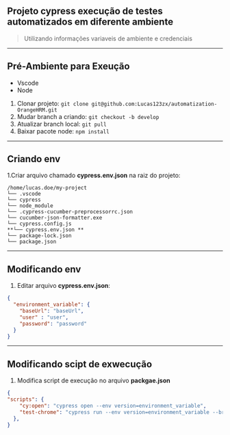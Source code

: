 ## Projeto cypress execução de testes automatizados em diferente ambiente

> Utilizando informações variaveis de ambiente e credenciais   

---

## Pré-Ambiente para Exeução
 - Vscode
 - Node
 1. Clonar projeto: `git clone git@github.com:Lucas123zx/automatization-OrangeHRM.git`
 2. Mudar branch a criando: `git checkout -b develop`
 3. Atualizar branch local: `git pull`
 4. Baixar pacote node: `npm install`
--- 

## Criando env

 1.Criar arquivo chamado **cypress.env.json** na raiz do projeto:

    /home/lucas.doe/my-project
    └── .vscode
    └── cypress
    └── node_module
    └── .cypress-cucumber-preprocessorrc.json
    └── cucumber-json-formatter.exe
    └── cypress.config.js
    **└── cypress.env.json **
    └── package-lock.json
    └── package.json


---

## Modificando env

1. Editar arquivo **cypress.env.json**:

```json
{
  "environment_variable": {
    "baseUrl": "baseUrl",
    "user" : "user",
    "password": "password"
  }
}
```
---
## Modificando scipt de exwecução

1. Modifica script de execução no arquivo **packgae.json** 

```json
{
"scripts": {
    "cy:open": "cypress open --env version=environment_variable",
    "test-chrome": "cypress run --env version=environment_variable --browser chrome",
  },
}
```

  


